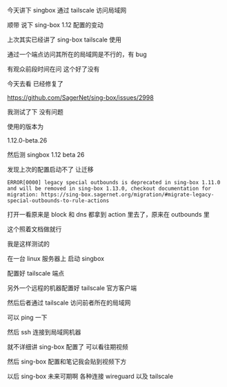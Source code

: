 今天讲下 singbox 通过 tailscale 访问局域网

顺带 说下 sing-box 1.12 配置的变动


上次其实已经讲了 sing-box tailscale 使用

通过一个端点访问其所在的局域网是不行的，有 bug

有观众前段时间在问 这个好了没有

今天去看 已经修复了

https://github.com/SagerNet/sing-box/issues/2998

我测试了下 没有问题

使用的版本为

1.12.0-beta.26

然后测 singbox 1.12 beta 26

发现上次的配置启动不了 让迁移

```
ERROR[0000] legacy special outbounds is deprecated in sing-box 1.11.0 and will be removed in sing-box 1.13.0, checkout documentation for migration: https://sing-box.sagernet.org/migration/#migrate-legacy-special-outbounds-to-rule-actions
```

打开一看原来是 block 和 dns 都拿到 action 里去了，原来在 outbounds 里

这个照着文档做就行


我是这样测试的

在一台 linux 服务器上 启动 singbox 

配置好 tailscale 端点

另外一个远程的机器配置好 tailscale 官方客户端

然后后者通过 tailscale 访问前者所在的局域网

可以 ping 一下

然后 ssh 连接到局域网机器

就不详细讲 sing-box 配置了 可以看往期视频

然后 sing-box 配置和笔记我会贴到视频下方

以后 sing-box 未来可期啊 各种连接 wireguard 以及 tailscale 